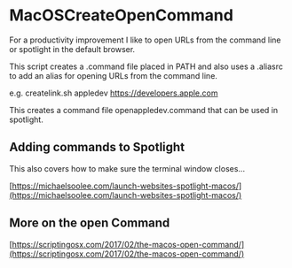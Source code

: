 # MacOSCreateOpenCommand
For a productivity improvement I like to open URLs from the command line or spotlight in the default browser.

This script creates a .command file placed in PATH and also uses a .aliasrc to add an alias for opening URLs from the command line.

e.g. createlink.sh appledev https://developers.apple.com

This creates a command file openappledev.command that can be used in spotlight.

## Adding commands to Spotlight

This also covers how to make sure the terminal window closes...

[https://michaelsoolee.com/launch-websites-spotlight-macos/](https://michaelsoolee.com/launch-websites-spotlight-macos/)
## More on the open Command

[https://scriptingosx.com/2017/02/the-macos-open-command/](https://scriptingosx.com/2017/02/the-macos-open-command/)


